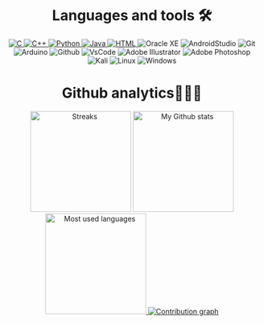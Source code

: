 <div id="languages and tools" align="center">
    <h1 aling=center">Languages and tools 🛠</h1>
    <p aling="center">
    <a href="https://github.com/mheealx?tab=repositories&q=&type=&language=c&sort=">
        <img src="https://skillicons.dev/icons?i=c" title="C" alt="C"></img>
    </a>
    <a href="https://github.com/mheealx?tab=repositories&q=&type=&language=c%2B%2B&sort=">
        <img src="https://skillicons.dev/icons?i=cpp" title="C++" alt="C++"></img>
    </a>
    <a href="https://github.com/mheealx?tab=repositories&q=&type=&language=python&sort=">
        <img src="https://skillicons.dev/icons?i=python" title="Python" alt="Python"></img>
    </a>
    <a href="https://github.com/mheealx?tab=repositories&q=&type=&language=java&sort=">
        <img src="https://skillicons.dev/icons?i=java" title="Java" alt="Java"></img>
    </a>                                                                  
    <a href="https://github.com/mheealx?tab=repositories&q=&type=&language=html&sort=">
      <img src="https://skillicons.dev/icons?i=html" title="HTML" alt="HTML"></img>
    </a>
    <img src="https://img.icons8.com/?size=75&id=8ljTDYUEydbJ&format=png&color=000000" title="Oracle XE" alt="Oracle XE" </img>       
    <img src="https://skillicons.dev/icons?i=androidstudio" title="AndroidStudio" alt="AndroidStudio"></img>
    <img src="https://skillicons.dev/icons?i=git" title="Git" alt="Git"></img>
    <img src="https://skillicons.dev/icons?i=arduino" title="Arduino" alt="Arduino"></img>
    <img src="https://skillicons.dev/icons?i=github" title="Github" alt="Github"></img>
    <img src="https://skillicons.dev/icons?i=vscode" title="VsCode" alt="VsCode"></img>
    <img src="https://skillicons.dev/icons?i=ai" title="Adobe Illustrator" alt="Adobe Illustrator"></img>
    <img src="https://skillicons.dev/icons?i=ps" title="Adobe Photoshop" alt="Adobe Photoshop"></img>
    <img src="https://skillicons.dev/icons?i=kali" title="Kali" alt="Kali"></img>
    <img src="https://skillicons.dev/icons?i=linux" title="Linux" alt="Linux"></img>
    <img src="https://skillicons.dev/icons?i=windows" title="Windows" alt="Windows"></img>
    </p>
</div>

<div id="stats" align="center">
    <h1>Github analytics🥇🥈🥉</h1>
    <img height=200 src="http://github-readme-streak-stats.herokuapp.com?user=mheealx&theme=dark&hide_border=true" title="Streaks" alt="Streaks"/>
    <a href="https://github.com/anuraghazra/github-readme-stats">
      <img height=200 src="https://github-readme-stats.vercel.app/api?username=mheealx&theme=dark&show_icons=true&hide_border=true" title="My Github stats" alt=" My Github stats"/>
    </a>
    <a href="https://github.com/anuraghazra/github-readme-stats">
      <img height=200 src="https://github-readme-stats.vercel.app/api/top-langs/?username=mheealx&layout=compact&theme=dark&hide_border=true" title="Most used languages" alt="Most used languages"/>
    </a>
    <a href="https://github.com/ashutosh00710/github-readme-activity-graph">
    <img src="https://github-readme-activity-graph.vercel.app/graph?username=mheealx&bg_color=0d1117&color=0080ff&line=5bcdec&point=ff8000&area=true&hide_border=true" title="mheealx's contributions graph" alt="Contribution graph"></img>
    </a>
</div>
